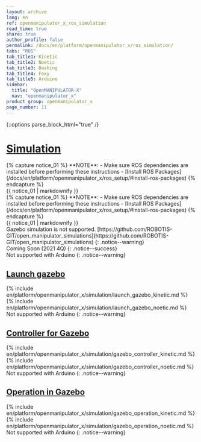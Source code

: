 ```yaml
---
layout: archive
lang: en
ref: openmanipulator_x_ros_simulation
read_time: true
share: true
author_profile: false
permalink: /docs/en/platform/openmanipulator_x/ros_simulation/
tabs: "ROS"
tab_title1: Kinetic
tab_title2: Noetic
tab_title3: Dashing
tab_title4: Foxy
tab_title5: Arduino
sidebar:
  title: "OpenMANIPULATOR-X"
  nav: "openmanipulator_x"
product_group: openmanipulator_x
page_number: 11
---
```


<div style="counter-reset: h1 6"></div>

{::options parse_block_html="true" /}

# [Simulation](#simulation)

<section data-id="{{ page.tab_title1 }}" class="tab_contents">
{% capture notice_01 %}
**NOTE**:
- Make sure ROS dependencies are installed before performing these instructions
- [Install ROS Packages](/docs/en/platform/openmanipulator_x/ros_setup/#install-ros-packages)
{% endcapture %}
<div class="notice--info">{{ notice_01 | markdownify }}</div>
</section>

<section data-id="{{ page.tab_title2 }}" class="tab_contents">
{% capture notice_01 %}
**NOTE**:
- Make sure ROS dependencies are installed before performing these instructions
- [Install ROS Packages](/docs/en/platform/openmanipulator_x/ros_setup/#install-ros-packages)
{% endcapture %}
<div class="notice--info">{{ notice_01 | markdownify }}</div>
</section>

<section data-id="{{ page.tab_title3 }}" class="tab_contents">
Gazebo simulation is not supported.  
[https://github.com/ROBOTIS-GIT/open_manipulator_simulations](https://github.com/ROBOTIS-GIT/open_manipulator_simulations)
{: .notice--warning}
</section>

<section data-id="{{ page.tab_title4 }}" class="tab_contents">
Coming Soon (2021 4Q)
{: .notice--success}
</section>

<section data-id="{{ page.tab_title5 }}" class="tab_contents">
Not supported with Arduino
{: .notice--warning}
</section>

## [Launch gazebo](#launch-gazebo)

<section data-id="{{ page.tab_title1 }}" class="tab_contents">
{% include en/platform/openmanipulator_x/simulation/launch_gazebo_kinetic.md %}
</section>

<section data-id="{{ page.tab_title2 }}" class="tab_contents">
{% include en/platform/openmanipulator_x/simulation/launch_gazebo_noetic.md %}
</section>

<section data-id="{{ page.tab_title5 }}" class="tab_contents">
Not supported with Arduino
{: .notice--warning}
</section>

## [Controller for Gazebo](#controller-for-gazebo)

<section data-id="{{ page.tab_title1 }}" class="tab_contents">
{% include en/platform/openmanipulator_x/simulation/gazebo_controller_kinetic.md %}
</section>

<section data-id="{{ page.tab_title2 }}" class="tab_contents">
{% include en/platform/openmanipulator_x/simulation/gazebo_controller_noetic.md %}
</section>

<section data-id="{{ page.tab_title5 }}" class="tab_contents">
Not supported with Arduino
{: .notice--warning}
</section>

## [Operation in Gazebo](#operation-in-gazebo)

<section data-id="{{ page.tab_title1 }}" class="tab_contents">
{% include en/platform/openmanipulator_x/simulation/gazebo_operation_kinetic.md %}
</section>

<section data-id="{{ page.tab_title2 }}" class="tab_contents">
{% include en/platform/openmanipulator_x/simulation/gazebo_operation_noetic.md %}
</section>

<section data-id="{{ page.tab_title5 }}" class="tab_contents">
Not supported with Arduino
{: .notice--warning}
</section>

